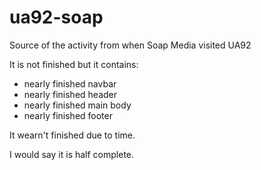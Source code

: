 # ua92-soap

Source of the activity from when Soap Media visited UA92

It is not finished but it contains:
- nearly finished navbar
- nearly finished header
- nearly finished main body
- nearly finished footer

It wearn't finished due to time.

I would say it is half complete.